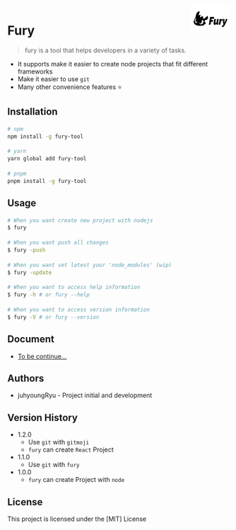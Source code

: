 <img width="90px" height="60px" align="right" alt="Fury Logo" src="./assets/fury_logo2.jpeg" title="fury" />

# Fury

> fury is a tool that helps developers in a variety of tasks.

- It supports make it easier to create node projects that fit different frameworks
- Make it easier to use `git`
- Many other convenience features ⭐️

## Installation

```bash
# npm
npm install -g fury-tool

# yarn
yarn global add fury-tool

# pnpm
pnpm install -g fury-tool
```

## Usage

```bash
# When you want create new project with nodejs
$ fury

# When you want push all changes
$ fury -push

# When you want set latest your 'node_modules' (wip)
$ fury -update

# When you want to access help information
$ fury -h # or fury --help

# When you want to access version information
$ fury -V # or fury --version
```

## Document

- [To be continue...](https://github.com/juhyoungRyu/queryMaker)

## Authors

- juhyoungRyu - Project initial and development

## Version History

- 1.2.0
  - Use `git` with `gitmoji`
  - `fury` can create `React` Project
- 1.1.0
  - Use `git` with `fury`
- 1.0.0
  - `fury` can create Project with `node`

## License

This project is licensed under the [MIT] License
